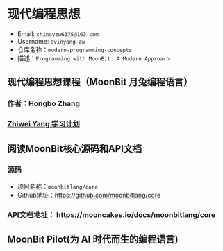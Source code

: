 # 现代编程思想
- Email: `chinayzw6375@163.com`
- Username: `evinyang-zw`
- 仓库名称：`modern-programming-concepts`
- 描述：`Programming with MoonBit: A Modern Approach`
## 现代编程思想课程（MoonBit 月兔编程语言）

### 作者：Hongbo Zhang

### [Zhiwei Yang 学习计划](./course/学习计划.md)

## 阅读MoonBit核心源码和API文档

### 源码
- 项目名称：`moonbitlang/core`
- Github地址：<https://github.com/moonbitlang/core>

### API文档地址： <https://mooncakes.io/docs/moonbitlang/core>

## MoonBit Pilot(为 AI 时代而生的编程语言)